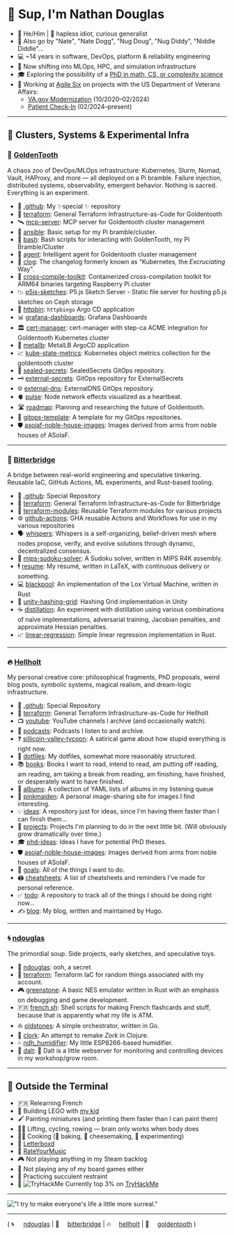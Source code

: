 # 👋 Sup, I'm Nathan Douglas

- 👨 He/Him | 🧠 hapless idiot, curious generalist
- 🥸 Also go by "Nate", "Nate Dogg", "Nug Doug", "Nug Diddy", "Niddle Diddle"...
- 💻 ~14 years in software, DevOps, platform & reliability engineering
- 🧠 Now shifting into MLOps, HPC, and simulation infrastructure
- 🎓 Exploring the possibility of a [PhD in math, CS, or complexity science](https://github.com/hellholt/phd-ideas/)
- 🏥 Working at [Agile Six](https://agile6.com/) on projects with the US Department of Veterans Affairs:
  - [VA.gov Modernization](https://www.va.gov/modernization/) (10/2020–02/2024)
  - [Patient Check-In](https://www.va.gov/maryland-health-care/stories/check-in-for-your-va-appointment-with-your-smartphone/) (02/2024–present)

---

## 🧰 Clusters, Systems & Experimental Infra

### 🦷 [**GoldenTooth**](https://github.com/goldentooth)
A chaos zoo of DevOps/MLOps infrastructure: Kubernetes, Slurm, Nomad, Vault, HAProxy, and more — all deployed on a Pi bramble.
Failure injection, distributed systems, observability, emergent behavior. Nothing is sacred. Everything is an experiment.

- 👋 [.github](https://github.com/goldentooth/.github): My ✨special ✨ repository
- 🚜 [terraform](https://github.com/goldentooth/terraform): General Terraform Infrastructure-as-Code for Goldentooth
- 🛰️ [mcp-server](https://github.com/goldentooth/mcp-server): MCP server for Goldentooth cluster management
- 🧰 [ansible](https://github.com/goldentooth/ansible): Basic setup for my Pi bramble/cluster.
- 🐚 [bash](https://github.com/goldentooth/bash): Bash scripts for interacting with GoldenTooth, my Pi Bramble/Cluster
- 🧞 [agent](https://github.com/goldentooth/agent): Intelligent agent for Goldentooth cluster management
- 🧱 [clog](https://github.com/goldentooth/clog): The changelog formerly known as "Kubernetes, the _Excruciating_ Way".
- 🧰 [cross-compile-toolkit](https://github.com/goldentooth/cross-compile-toolkit): Containerized cross-compilation toolkit for ARM64 binaries targeting Raspberry Pi cluster
- 📉 [p5js-sketches](https://github.com/goldentooth/p5js-sketches): P5.js Sketch Server - Static file server for hosting p5.js sketches on Ceph storage
- 📡 [httpbin](https://github.com/goldentooth/httpbin): `httpbingo` Argo CD application
- 📊 [grafana-dashboards](https://github.com/goldentooth/grafana-dashboards): Grafana Dashboards
- 🏛️ [cert-manager](https://github.com/goldentooth/cert-manager): cert-manager with step-ca ACME integration for Goldentooth Kubernetes cluster
- 🧲 [metallb](https://github.com/goldentooth/metallb): MetalLB ArgoCD application
- 📈 [kube-state-metrics](https://github.com/goldentooth/kube-state-metrics): Kubernetes object metrics collection for the goldentooth cluster
- 🔐 [sealed-secrets](https://github.com/goldentooth/sealed-secrets): SealedSecrets GitOps repository.
- 🗝️ [external-secrets](https://github.com/goldentooth/external-secrets): GitOps repository for ExternalSecrets
- 🌐 [external-dns](https://github.com/goldentooth/external-dns): ExternalDNS GitOps repository.
- 🫀 [pulse](https://github.com/goldentooth/pulse): Node network effects visualized as a heartbeat.
- 🛣️ [roadmap](https://github.com/goldentooth/roadmap): Planning and researching the future of Goldentooth.
- 🧬 [gitops-template](https://github.com/goldentooth/gitops-template): A template for my GitOps repositories.
- 🛡️ [asoiaf-noble-house-images](https://github.com/goldentooth/asoiaf-noble-house-images): Images derived from arms from noble houses of ASoIaF.


---

### 🌉 [**Bitterbridge**](https://github.com/bitterbridge)
A bridge between real-world engineering and speculative tinkering. Reusable IaC, GitHub Actions, ML experiments, and Rust-based tooling.

- 👋 [.github](https://github.com/bitterbridge/.github): Special Repository
- 🚜 [terraform](https://github.com/bitterbridge/terraform): General Terraform Infrastructure-as-Code for Bitterbridge
- 🧩 [terraform-modules](https://github.com/bitterbridge/terraform-modules): Reusable Terraform modules for various projects
- ⚙️ [github-actions](https://github.com/bitterbridge/github-actions): GHA reusable Actions and Workflows for use in my various repositories
- 🗣️ [whispers](https://github.com/bitterbridge/whispers): Whispers is a self-organizing, belief-driven mesh where nodes propose, verify, and evolve solutions through dynamic, decentralized consensus.
- 🔢 [mips-sudoku-solver](https://github.com/bitterbridge/mips-sudoku-solver): A Sudoku solver, written in MIPS R4K assembly.
- 🕴️ [resume](https://github.com/bitterbridge/resume): My résumé, written in LaTeX, with continuous delivery or something.
- 💻 [blackpool](https://github.com/bitterbridge/blackpool): An implementation of the Lox Virtual Machine, written in Rust
- 🧊 [unity-hashing-grid](https://github.com/bitterbridge/unity-hashing-grid): Hashing Grid implementation in Unity
- ☕️ [distillation](https://github.com/bitterbridge/distillation): An experiment with distillation using various combinations of naïve implementations, adversarial training, Jacobian penalties, and approximate Hessian penalties.
- 📈 [linear-regression](https://github.com/bitterbridge/linear-regression): Simple linear regression implementation in Rust.


---

### ️‍🔥 [**Hellholt**](https://github.com/hellholt)
My personal creative core: philosophical fragments, PhD proposals, weird blog posts, symbolic systems, magical realism, and dream-logic infrastructure.

- 👋 [.github](https://github.com/hellholt/.github): Special Repository
- 🚜 [terraform](https://github.com/hellholt/terraform): General Terraform Infrastructure-as-Code for Hellholt
- 📺 [youtube](https://github.com/hellholt/youtube): YouTube channels I archive (and occasionally watch).
- 🎤 [podcasts](https://github.com/hellholt/podcasts): Podcasts I listen to and archive.
- ❓ [sillicoin-valley-tycoon](https://github.com/hellholt/sillicoin-valley-tycoon): A satirical game about how stupid everything is right now.
- 🧿 [dotfiles](https://github.com/hellholt/dotfiles): My dotfiles, somewhat more reasonably structured.
- 📚 [books](https://github.com/hellholt/books): Books I want to read, intend to read, am putting off reading, am reading, am taking a break from reading, am finishing, have finished, or desperately want to have finished.
- 🎵 [albums](https://github.com/hellholt/albums): A collection of YAML lists of albums in my listening queue
- 👩 [pinkmaiden](https://github.com/hellholt/pinkmaiden): A personal image-sharing site for images I find interesting.
- 💡 [ideas](https://github.com/hellholt/ideas): A repository just for ideas, since I'm having them faster than I can finish them...
- 📐 [projects](https://github.com/hellholt/projects): Projects I'm planning to do in the next little bit. (Will obviously grow dramatically over time.)
- 🎓 [phd-ideas](https://github.com/hellholt/phd-ideas): Ideas I have for potential PhD theses.
- 🛡️ [asoiaf-noble-house-images](https://github.com/hellholt/asoiaf-noble-house-images): Images derived from arms from noble houses of ASoIaF.
- 🥅 [goals](https://github.com/hellholt/goals): All of the things I want to do.
- 🖨️ [cheatsheets](https://github.com/hellholt/cheatsheets): A list of cheatsheets and reminders I've made for personal reference.
- ✅ [todo](https://github.com/hellholt/todo): A repository to track all of the things I should be doing right now...
- ✍️ [blog](https://github.com/hellholt/blog): My blog, written and maintained by Hugo.


---

### 🌀 [**ndouglas**](https://github.com/ndouglas)
The primordial soup. Side projects, early sketches, and speculative toys.

- 👋 [ndouglas](https://github.com/ndouglas/ndouglas): ooh, a secret
- 🚜 [terraform](https://github.com/ndouglas/terraform): Terraform IaC for random things associated with my account.
- 🎮 [greenstone](https://github.com/ndouglas/greenstone): A basic NES emulator written in Rust with an emphasis on debugging and game development.
- 🇫🇷 [french.sh](https://github.com/ndouglas/french.sh): Shell scripts for making French flashcards and stuff, because that is apparently what my life is ATM.
- ⛵ [oldstones](https://github.com/ndouglas/oldstones): A simple orchestrator, written in Go.
- 🧭 [clork](https://github.com/ndouglas/clork): An attempt to remake _Zork_ in Clojure.
- 💦 [ndh_humidifier](https://github.com/ndouglas/ndh_humidifier): My little ESP8266-based humidifier.
- 🍋 [dalt](https://github.com/ndouglas/dalt): 🍋 Dalt is a little webserver for monitoring and controlling devices in my workshop/grow room.


---

## 🎈 Outside the Terminal

- 🇫🇷 Relearning French
- 🧱 Building LEGO with [my kid](https://github.com/JomoDuggins)
- 🖌️ Painting miniatures (and printing them faster than I can paint them)
- 🧘‍♂️ Lifting, cycling, rowing — brain only works when body does
- 👨‍🍳 Cooking (🥖 baking, 🧀 cheesemaking, 🍝 experimenting)
- 🎥 [Letterboxd](https://letterboxd.com/supertempt768/)
- 🎼 [RateYourMusic](https://rateyourmusic.com/~NathanDouglas)
- 🎮 Not playing anything in my Steam backlog
- 🎲 Not playing any of my board games either
- 🌵 Practicing succulent restraint
- 🧠 <img src="https://tryhackme-badges.s3.amazonaws.com/lyssicc62.png" alt="TryHackMe"> Currently top 3% on [TryHackMe](https://tryhackme.com)

---

!["I try to make everyone's life a little more surreal."](https://github.com/user-attachments/assets/6784e08b-88b1-4760-a856-ed1d6e17c0df)

---

( <span style="display:inline-block; min-width: 2em;">🌀</span>[ndouglas](https://github.com/ndouglas/) | <span style="display:inline-block; min-width: 2em;">🌉</span>[bitterbridge](https://github.com/bitterbridge/) | <span style="display:inline-block; min-width: 2em;">️‍🔥</span>[hellholt](https://github.com/hellholt/) | <span style="display:inline-block; min-width: 2em;">🦷</span>[goldentooth](https://github.com/goldentooth/) )

